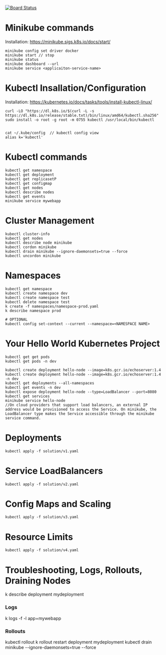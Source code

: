 [![Board Status](https://dev.azure.com/chukwuemekapeter319/30dbb643-68fb-4aff-9a6b-ad6d1076c860/764cea27-f0e2-44eb-b7c1-937cb9a8eb30/_apis/work/boardbadge/ebc7b16f-60dc-45de-85b3-f6138a3a0dd8)](https://dev.azure.com/chukwuemekapeter319/30dbb643-68fb-4aff-9a6b-ad6d1076c860/_boards/board/t/764cea27-f0e2-44eb-b7c1-937cb9a8eb30/Microsoft.RequirementCategory)

# Minikube commands
Installation: https://minikube.sigs.k8s.io/docs/start/
```
minikube config set driver docker
minikube start // stop
minikube status
minikube dashboard --url
minikube service <applicaiton-service-name>
```

# Kubectl Insallation/Configuration
Installation: https://kubernetes.io/docs/tasks/tools/install-kubectl-linux/

```
curl -LO "https://dl.k8s.io/$(curl -L -s https://dl.k8s.io/release/stable.txt)/bin/linux/amd64/kubectl.sha256"
sudo install -o root -g root -m 0755 kubectl /usr/local/bin/kubectl


cat ~/.kube/config  // kubectl config view
alias k='kubectl'
```

# Kubectl commands
```
kubectl get namespace
kubectl get deployment
kubectl get replicasetP
kubectl get configmap
kubectl get nodes
kubectl describe nodes
kubectl get events
minikube service mywebapp
```

# Cluster Management
```
kubectl cluster-info
kubectl get nodes
kubectl describe node minikube
kubectl cordon minikube
kubectl drain minikube --ignore-daemonsets=true --force
kubectl uncordon minikube
```

# Namespaces
```
kubectl get namespace
kubectl create namespace dev
kubectl create namespace test
kubectl delete namespace test
k create -f namespaces/namespace-prod.yaml
k describe namespace prod

# OPTIONAL
kubectl config set-context --current --namespace=<NAMESPACE NAME>
```

# Your Hello World Kubernetes Project
```
kubectl get get pods
kubectl get pods -n dev 

kubectl create deployment hello-node --image=k8s.gcr.io/echoserver:1.4
kubectl create deployment hello-node --image=k8s.gcr.io/echoserver:1.4 -n dev
kubectl get deployments --all-namespaces
kubectl get events -n dev
kubectl expose deployment hello-node --type=LoadBalancer --port=8080
kubectl get services
minikube service hello-node
//On cloud providers that support load balancers, an external IP address would be provisioned to access the Service. On minikube, the LoadBalancer type makes the Service accessible through the minikube service command.
```

# Deployments 
```
kubectl apply -f solution/v1.yaml
```

# Service LoadBalancers 
```
kubectl apply -f solution/v2.yaml
```

# Config Maps and Scaling 
```
kubectl apply -f solution/v3.yaml
```

# Resource Limits
```
kubectl apply -f solution/v4.yaml
```



# Troubleshooting, Logs, Rollouts, Draining Nodes 
k describe deployment mydeployment
### Logs
k logs -f -l app=mywebapp
### Rollouts
kubectl rollout 
k rollout restart deployment mydeployment
kubectl drain minikube --ignore-daemonsets=true --force
